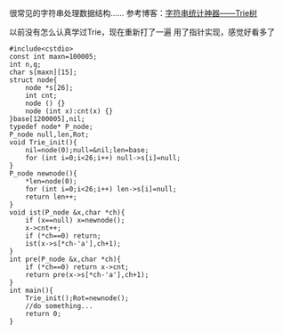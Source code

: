 很常见的字符串处理数据结构……
参考博客：[字符串统计神器——Trie树](http://blog.csdn.net/linkfqy/article/details/73065598)

以前没有怎么认真学过Trie，现在重新打了一遍
用了指针实现，感觉好看多了

```
#include<cstdio>
const int maxn=100005;
int n,q;
char s[maxn][15];
struct node{
    node *s[26];
    int cnt;
    node () {}
    node (int x):cnt(x) {}
}base[1200005],nil;
typedef node* P_node;
P_node null,len,Rot;
void Trie_init(){
    nil=node(0);null=&nil;len=base;
    for (int i=0;i<26;i++) null->s[i]=null;
}
P_node newnode(){
    *len=node(0);
    for (int i=0;i<26;i++) len->s[i]=null;
    return len++;
}
void ist(P_node &x,char *ch){
    if (x==null) x=newnode();
    x->cnt++;
    if (*ch==0) return;
    ist(x->s[*ch-'a'],ch+1);
}
int pre(P_node &x,char *ch){
    if (*ch==0) return x->cnt;
    return pre(x->s[*ch-'a'],ch+1);
}
int main(){
    Trie_init();Rot=newnode();
    //do something...
    return 0;
}
```